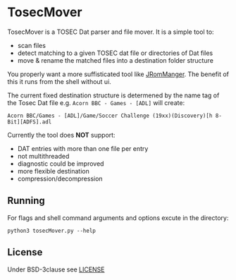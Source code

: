 TosecMover
==========

TosecMover is a TOSEC Dat parser and file mover. It is a simple tool to:
- scan files
- detect matching to a given TOSEC dat file or directories of Dat files
- move & rename the matched files into a destination folder structure

You properly want a more suffisticated tool like [JRomManger](https://github.com/optyfr/JRomManager).
The benefit of this it runs from the shell without ui.

The current fixed destination structure is determened
by the name tag of the Tosec Dat file e.g. `Acorn BBC - Games - [ADL]`
will create:

```
Acorn BBC/Games - [ADL]/Game/Soccer Challenge (19xx)(Discovery)[h 8-Bit][ADFS].adl
```

Currently the tool does **NOT** support:
- DAT entries with more than one file per entry
- not multithreaded
- diagnostic could be improved
- more flexible destination
- compression/decompression

Running
-------

For flags and shell command arguments and options excute in the directory:

```
python3 tosecMover.py --help
```

License
-------

Under BSD-3clause see [LICENSE](./LICENSE)

